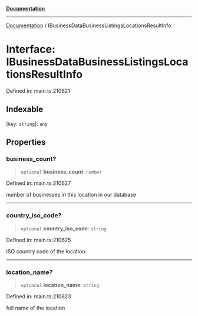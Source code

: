 [**Documentation**](../README.md)

***

[Documentation](../README.md) / IBusinessDataBusinessListingsLocationsResultInfo

# Interface: IBusinessDataBusinessListingsLocationsResultInfo

Defined in: main.ts:210621

## Indexable

\[`key`: `string`\]: `any`

## Properties

### business\_count?

> `optional` **business\_count**: `number`

Defined in: main.ts:210627

number of businesses in this location in our database

***

### country\_iso\_code?

> `optional` **country\_iso\_code**: `string`

Defined in: main.ts:210625

ISO country code of the location

***

### location\_name?

> `optional` **location\_name**: `string`

Defined in: main.ts:210623

full name of the location
